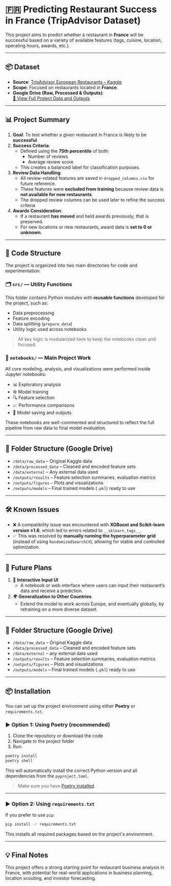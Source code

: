 # 🇫🇷 Predicting Restaurant Success in France (TripAdvisor Dataset)

This project aims to predict whether a restaurant in **France** will be successful based on a variety of available features (tags, cuisine, location, operating hours, awards, etc.).

---

## 📦 Dataset

- **Source**: [TripAdvisor European Restaurants – Kaggle](https://www.kaggle.com/datasets/stefanoleone992/tripadvisor-european-restaurants)
- **Scope**: Focused on restaurants located in **France**.
- **Google Drive (Raw, Processed & Outputs)**:  
  [📁 View Full Project Data and Outputs](https://drive.google.com/drive/folders/1lbXOX9aFPgftf4-BWSRJHOaNiXcqz_qO?usp=sharing)

---

## 📊 Project Summary

1. **Goal**: To test whether a given restaurant in France is likely to be **successful**.
2. **Success Criteria**:  
   - Defined using the **75th percentile** of both:
     - Number of reviews
     - Average review score
   - This creates a balanced label for classification purposes.
3. **Review Data Handling**:  
   - All review-related features are saved in `dropped_columns.csv` for future reference.  
   - These features were **excluded from training** because review data is **not available for new restaurants**.
   - The dropped review columns can be used later to refine the success criteria
4. **Awards Consideration**:  
   - If a restaurant **has moved** and held awards previously, that is preserved.  
   - For new locations or new restaurants, award data is **set to 0 or unknown**.

---

## 🧠 Code Structure

The project is organized into two main directories for code and experimentation:

### 🗂️ `src/` — Utility Functions
This folder contains Python modules with **reusable functions** developed for the project, such as:
- Data preprocessing
- Feature encoding
- Data splitting (`prepare_data`)
- Utility logic used across notebooks

> All key logic is modularized here to keep the notebooks clean and focused.

### 📓 `notebooks/` — Main Project Work
All core modeling, analysis, and visualizations were performed inside Jupyter notebooks:
- 📊 Exploratory analysis
- ⚙️ Model training
- 🔍 Feature selection
- 📈 Performance comparisons
- 💾 Model saving and outputs

These notebooks are well-commented and structured to reflect the full pipeline from raw data to final model evaluation.

---

## 📁 Folder Structure (Google Drive)

- `/data/raw_data` – Original Kaggle data
- `/data/processed_data` – Cleaned and encoded feature sets
- `/data/external` – Any external data used
- `/outputs/results` – Feature selection summaries, evaluation metrics
- `/outputs/figures` – Plots and visualizations
- `/outputs/models` – Final trained models (`.pkl`) ready to use

---

## 🛠 Known Issues

- ❌ A compatibility issue was encountered with **XGBoost and Scikit-learn version ≥1.6**, which led to errors related to `__sklearn_tags__`.
- ✅ This was resolved by **manually running the hyperparameter grid** (instead of using `RandomizedSearchCV`), allowing for stable and controlled optimization.

---

## 🚀 Future Plans

1. 🔧 **Interactive Input UI**  
   - A notebook or web interface where users can input their restaurant’s data and receive a prediction.
2. 🌍 **Generalization to Other Countries**  
   - Extend the model to work across Europe, and eventually globally, by retraining on a more diverse dataset.

---

## 📁 Folder Structure (Google Drive)

- `/data/raw_data` – Original Kaggle data
- `/data/processed_data` – Cleaned and encoded feature sets
- `/data/external` – any external data used
- `/outputs/results` – Feature selection summaries, evaluation metrics
- `/outputs/figures` – Plots and visualizations
- `/outputs/models` – Final trained models (`.pkl`) ready to use

---

## 📦 Installation

You can set up the project environment using either **Poetry** or `requirements.txt`.

### ▶️ Option 1: Using Poetry (recommended)

1. Clone the repository or download the code
2. Navigate to the project folder
3. Run:

```bash
poetry install
poetry shell
```

This will automatically install the correct Python version and all dependencies from the `pyproject.toml`.

> Make sure you have [Poetry installed](https://python-poetry.org/docs/#installation).

---

### ▶️ Option 2: Using `requirements.txt`

If you prefer to use `pip`:

```bash
pip install -r requirements.txt
```

This installs all required packages based on the project's environment.

---

## 💡 Final Notes

This project offers a strong starting point for restaurant business analysis in France, with potential for real-world applications in business planning, location scouting, and investor forecasting.